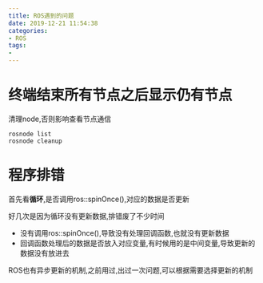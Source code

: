 ```yaml
---
title: ROS遇到的问题
date: 2019-12-21 11:54:38
categories:
- ROS
tags:
- 
---
```


# 终端结束所有节点之后显示仍有节点
清理node,否则影响查看节点通信
    
    rosnode list
    rosnode cleanup

# 程序排错

首先看**循环**,是否调用ros::spinOnce(),对应的数据是否更新

好几次是因为循环没有更新数据,排错废了不少时间

- 没有调用ros::spinOnce(),导致没有处理回调函数,也就没有更新数据
- 回调函数处理后的数据是否放入对应变量,有时候用的是中间变量,导致更新的数据没有放进去

ROS也有异步更新的机制,之前用过,出过一次问题,可以根据需要选择更新的机制
